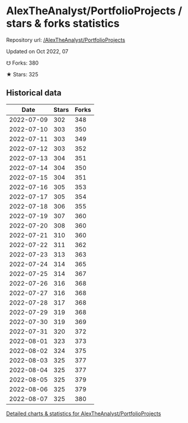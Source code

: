 # AlexTheAnalyst/PortfolioProjects / stars & forks statistics

Repository url: [/AlexTheAnalyst/PortfolioProjects](https://github.com/AlexTheAnalyst/PortfolioProjects)

Updated on Oct 2022, 07

☋ Forks: 380

★ Stars: 325

## Historical data
| Date | Stars | Forks |
|------|-------|-------|
| 2022-07-09 | 302 | 348 | 
| 2022-07-10 | 303 | 350 | 
| 2022-07-11 | 303 | 349 | 
| 2022-07-12 | 303 | 352 | 
| 2022-07-13 | 304 | 351 | 
| 2022-07-14 | 304 | 350 | 
| 2022-07-15 | 304 | 351 | 
| 2022-07-16 | 305 | 353 | 
| 2022-07-17 | 305 | 354 | 
| 2022-07-18 | 306 | 355 | 
| 2022-07-19 | 307 | 360 | 
| 2022-07-20 | 308 | 360 | 
| 2022-07-21 | 310 | 360 | 
| 2022-07-22 | 311 | 362 | 
| 2022-07-23 | 313 | 363 | 
| 2022-07-24 | 314 | 365 | 
| 2022-07-25 | 314 | 367 | 
| 2022-07-26 | 316 | 368 | 
| 2022-07-27 | 316 | 368 | 
| 2022-07-28 | 317 | 368 | 
| 2022-07-29 | 319 | 368 | 
| 2022-07-30 | 319 | 369 | 
| 2022-07-31 | 320 | 372 | 
| 2022-08-01 | 323 | 373 | 
| 2022-08-02 | 324 | 375 | 
| 2022-08-03 | 325 | 377 | 
| 2022-08-04 | 325 | 377 | 
| 2022-08-05 | 325 | 379 | 
| 2022-08-06 | 325 | 379 | 
| 2022-08-07 | 325 | 380 | 


[Detailed charts & statistics for AlexTheAnalyst/PortfolioProjects](https://reviewgithub.com/rep/AlexTheAnalyst/PortfolioProjects)
